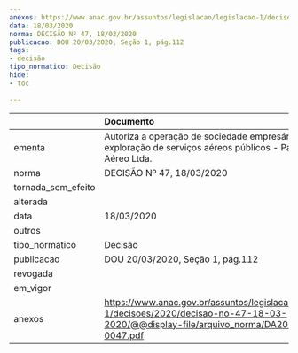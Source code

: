 ```yaml
---
anexos: https://www.anac.gov.br/assuntos/legislacao/legislacao-1/decisoes/2020/decisao-no-47-18-03-2020/@@display-file/arquivo_norma/DA2020-0047.pdf
data: 18/03/2020
norma: DECISÃO Nº 47, 18/03/2020
publicacao: DOU 20/03/2020, Seção 1, pág.112
tags:
- decisão
tipo_normatico: Decisão
hide: 
- toc 
 
---
```


|                    | Documento                                                                                                                                    |
|:-------------------|:---------------------------------------------------------------------------------------------------------------------------------------------|
| ementa             | Autoriza a operação de sociedade empresária para exploração de serviços aéreos públicos - Parintins Táxi Aéreo Ltda.                         |
| norma              | DECISÃO Nº 47, 18/03/2020                                                                                                                    |
| tornada_sem_efeito |                                                                                                                                              |
| alterada           |                                                                                                                                              |
| data               | 18/03/2020                                                                                                                                   |
| outros             |                                                                                                                                              |
| tipo_normatico     | Decisão                                                                                                                                      |
| publicacao         | DOU 20/03/2020, Seção 1, pág.112                                                                                                             |
| revogada           |                                                                                                                                              |
| em_vigor           |                                                                                                                                              |
| anexos             | https://www.anac.gov.br/assuntos/legislacao/legislacao-1/decisoes/2020/decisao-no-47-18-03-2020/@@display-file/arquivo_norma/DA2020-0047.pdf |